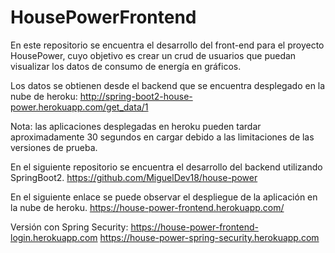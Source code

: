 # HousePowerFrontend

En este repositorio se encuentra el desarrollo del front-end para el proyecto HousePower, cuyo objetivo es crear un crud de usuarios que puedan visualizar los datos de consumo de energía en gráficos.

Los datos se obtienen desde el backend que se encuentra desplegado en la nube de heroku:
http://spring-boot2-house-power.herokuapp.com/get_data/1

Nota: las aplicaciones desplegadas en heroku pueden tardar aproximadamente 30 segundos en cargar debido a las limitaciones de las versiones de prueba.

En el siguiente repositorio se encuentra el desarrollo del backend utilizando SpringBoot2.
https://github.com/MiguelDev18/house-power

En el siguiente enlace se puede observar el despliegue de la aplicación en la nube de heroku.
https://house-power-frontend.herokuapp.com/

Versión con Spring Security:
https://house-power-frontend-login.herokuapp.com
https://house-power-spring-security.herokuapp.com
